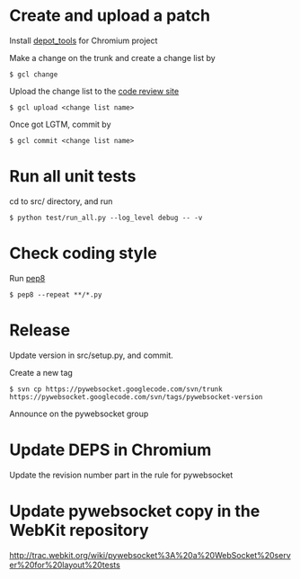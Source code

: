 # Create and upload a patch #

Install [depot\_tools](http://dev.chromium.org/developers/how-tos/install-depot-tools) for Chromium project

Make a change on the trunk and create a change list by
```
$ gcl change
```

Upload the change list to the [code review site](https://codereview.appspot.com/)
```
$ gcl upload <change list name>
```

Once got LGTM, commit by
```
$ gcl commit <change list name>
```

# Run all unit tests #

cd to src/ directory, and run
```
$ python test/run_all.py --log_level debug -- -v
```

# Check coding style #

Run [pep8](https://pypi.python.org/pypi/pep8)
```
$ pep8 --repeat **/*.py
```

# Release #

Update version in src/setup.py, and commit.

Create a new tag
```
$ svn cp https://pywebsocket.googlecode.com/svn/trunk https://pywebsocket.googlecode.com/svn/tags/pywebsocket-version
```

Announce on the pywebsocket group

# Update DEPS in Chromium #

Update the revision number part in the rule for pywebsocket

# Update pywebsocket copy in the WebKit repository #

http://trac.webkit.org/wiki/pywebsocket%3A%20a%20WebSocket%20server%20for%20layout%20tests